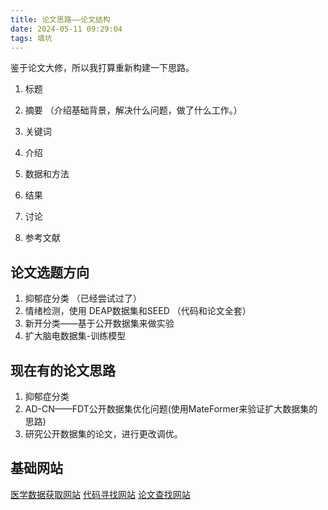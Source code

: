 ```yaml
---
title: 论文思路——论文结构
date: 2024-05-11 09:29:04
tags: 填坑
---
```

鉴于论文大修，所以我打算重新构建一下思路。
1. 标题
2. 摘要 （介绍基础背景，解决什么问题，做了什么工作。）
3. 关键词

1. 介绍
2. 数据和方法
3. 结果
4. 讨论
5. 参考文献


## 论文选题方向
1. 抑郁症分类 （已经尝试过了）
2. 情绪检测，使用 DEAP数据集和SEED （代码和论文全套）
3. 新开分类——基于公开数据集来做实验
4. 扩大脑电数据集-训练模型

## 现在有的论文思路
1. 抑郁症分类
2. AD-CN——FDT公开数据集优化问题(使用MateFormer来验证扩大数据集的思路)
3. 研究公开数据集的论文，进行更改调优。

## 基础网站

[医学数据获取网站](https://openneuro.org/)
[代码寻找网站](https://paperswithcode.com/)
[论文查找网站](https://ac.scmor.com/)
